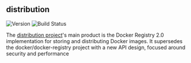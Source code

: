 ## **distribution**
![Version](https://img.shields.io/badge/version-v2.8.0-blue)
![Build Status](https://codebuild.us-west-2.amazonaws.com/badges?uuid=eyJlbmNyeXB0ZWREYXRhIjoiZVJQQTc0Vk8rcHlMR0hOYnllRGNmV0NsQTNLNGFaS2hLME1MUmgwYkxpVUFoL0V0WHZzbXVCV1owQ0FUTlF6RHg1WXhWRXZLRzNwN2d2LzZGUVJvZ0pRPSIsIml2UGFyYW1ldGVyU3BlYyI6Im9jQmZMa216aHZpYmdrWDYiLCJtYXRlcmlhbFNldFNlcmlhbCI6MX0%3D&branch=main)

The [distribution project](https://github.com/distribution/distribution)'s main product is the Docker Registry 2.0 implementation for storing and distributing Docker images. It supersedes the docker/docker-registry project with a new API design, focused around security and performance